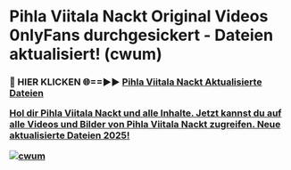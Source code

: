 # Pihla Viitala Nackt Original Videos 0nlyFans durchgesickert - Dateien aktualisiert! (cwum)

<h3>🔴 HIER KLICKEN 🌐==►► <a href="https://tinyurl.com/h6vf6nb8" rel="nofollow">Pihla Viitala Nackt Aktualisierte Dateien

Hol dir Pihla Viitala Nackt und alle Inhalte. Jetzt kannst du auf alle Videos und Bilder von Pihla Viitala Nackt zugreifen. Neue aktualisierte Dateien 2025!

[![cwum](https://i.imgur.com/sD4kR3V.gif)](https://tinyurl.com/h6vf6nb8)
